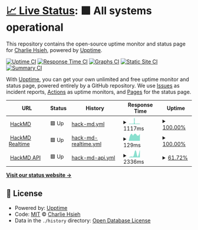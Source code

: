 # [📈 Live Status](https://galaxian85.github.io/hackmd-api-uptime): <!--live status--> **🟩 All systems operational**

This repository contains the open-source uptime monitor and status page for [Charlie Hsieh](https://galaxian85.github.io/hackmd-api-uptime), powered by [Upptime](https://github.com/upptime/upptime).

[![Uptime CI](https://github.com/galaxian85/hackmd-api-uptime/workflows/Uptime%20CI/badge.svg)](https://github.com/galaxian85/hackmd-api-uptime/actions?query=workflow%3A%22Uptime+CI%22)
[![Response Time CI](https://github.com/galaxian85/hackmd-api-uptime/workflows/Response%20Time%20CI/badge.svg)](https://github.com/galaxian85/hackmd-api-uptime/actions?query=workflow%3A%22Response+Time+CI%22)
[![Graphs CI](https://github.com/galaxian85/hackmd-api-uptime/workflows/Graphs%20CI/badge.svg)](https://github.com/galaxian85/hackmd-api-uptime/actions?query=workflow%3A%22Graphs+CI%22)
[![Static Site CI](https://github.com/galaxian85/hackmd-api-uptime/workflows/Static%20Site%20CI/badge.svg)](https://github.com/galaxian85/hackmd-api-uptime/actions?query=workflow%3A%22Static+Site+CI%22)
[![Summary CI](https://github.com/galaxian85/hackmd-api-uptime/workflows/Summary%20CI/badge.svg)](https://github.com/galaxian85/hackmd-api-uptime/actions?query=workflow%3A%22Summary+CI%22)

With [Upptime](https://upptime.js.org), you can get your own unlimited and free uptime monitor and status page, powered entirely by a GitHub repository. We use [Issues](https://github.com/galaxian85/hackmd-api-uptime/issues) as incident reports, [Actions](https://github.com/galaxian85/hackmd-api-uptime/actions) as uptime monitors, and [Pages](https://galaxian85.github.io/hackmd-api-uptime) for the status page.

<!--start: status pages-->
<!-- This summary is generated by Upptime (https://github.com/upptime/upptime) -->
<!-- Do not edit this manually, your changes will be overwritten -->
<!-- prettier-ignore -->
| URL | Status | History | Response Time | Uptime |
| --- | ------ | ------- | ------------- | ------ |
| <img alt="" src="https://hackmd.io/favicon.png" height="13"> [HackMD](https://hackmd.io) | 🟩 Up | [hack-md.yml](https://github.com/galaxian85/hackmd-api-uptime/commits/HEAD/history/hack-md.yml) | <details><summary><img alt="Response time graph" src="./graphs/hack-md/response-time-week.png" height="20"> 1117ms</summary><br><a href="https://status.hackmd.io/history/hack-md"><img alt="Response time 1117" src="https://img.shields.io/endpoint?url=https%3A%2F%2Fraw.githubusercontent.com%2Fgalaxian85%2Fhackmd-api-uptime%2FHEAD%2Fapi%2Fhack-md%2Fresponse-time.json"></a><br><a href="https://status.hackmd.io/history/hack-md"><img alt="24-hour response time 754" src="https://img.shields.io/endpoint?url=https%3A%2F%2Fraw.githubusercontent.com%2Fgalaxian85%2Fhackmd-api-uptime%2FHEAD%2Fapi%2Fhack-md%2Fresponse-time-day.json"></a><br><a href="https://status.hackmd.io/history/hack-md"><img alt="7-day response time 1117" src="https://img.shields.io/endpoint?url=https%3A%2F%2Fraw.githubusercontent.com%2Fgalaxian85%2Fhackmd-api-uptime%2FHEAD%2Fapi%2Fhack-md%2Fresponse-time-week.json"></a><br><a href="https://status.hackmd.io/history/hack-md"><img alt="30-day response time 1117" src="https://img.shields.io/endpoint?url=https%3A%2F%2Fraw.githubusercontent.com%2Fgalaxian85%2Fhackmd-api-uptime%2FHEAD%2Fapi%2Fhack-md%2Fresponse-time-month.json"></a><br><a href="https://status.hackmd.io/history/hack-md"><img alt="1-year response time 1117" src="https://img.shields.io/endpoint?url=https%3A%2F%2Fraw.githubusercontent.com%2Fgalaxian85%2Fhackmd-api-uptime%2FHEAD%2Fapi%2Fhack-md%2Fresponse-time-year.json"></a></details> | <details><summary><a href="https://status.hackmd.io/history/hack-md">100.00%</a></summary><a href="https://status.hackmd.io/history/hack-md"><img alt="All-time uptime 100.00%" src="https://img.shields.io/endpoint?url=https%3A%2F%2Fraw.githubusercontent.com%2Fgalaxian85%2Fhackmd-api-uptime%2FHEAD%2Fapi%2Fhack-md%2Fuptime.json"></a><br><a href="https://status.hackmd.io/history/hack-md"><img alt="24-hour uptime 100.00%" src="https://img.shields.io/endpoint?url=https%3A%2F%2Fraw.githubusercontent.com%2Fgalaxian85%2Fhackmd-api-uptime%2FHEAD%2Fapi%2Fhack-md%2Fuptime-day.json"></a><br><a href="https://status.hackmd.io/history/hack-md"><img alt="7-day uptime 100.00%" src="https://img.shields.io/endpoint?url=https%3A%2F%2Fraw.githubusercontent.com%2Fgalaxian85%2Fhackmd-api-uptime%2FHEAD%2Fapi%2Fhack-md%2Fuptime-week.json"></a><br><a href="https://status.hackmd.io/history/hack-md"><img alt="30-day uptime 100.00%" src="https://img.shields.io/endpoint?url=https%3A%2F%2Fraw.githubusercontent.com%2Fgalaxian85%2Fhackmd-api-uptime%2FHEAD%2Fapi%2Fhack-md%2Fuptime-month.json"></a><br><a href="https://status.hackmd.io/history/hack-md"><img alt="1-year uptime 100.00%" src="https://img.shields.io/endpoint?url=https%3A%2F%2Fraw.githubusercontent.com%2Fgalaxian85%2Fhackmd-api-uptime%2FHEAD%2Fapi%2Fhack-md%2Fuptime-year.json"></a></details>
| <img alt="" src="https://hackmd.io/favicon.png" height="13"> [HackMD Realtime](https://hackmd.io/realtime-reg/statusAll) | 🟩 Up | [hack-md-realtime.yml](https://github.com/galaxian85/hackmd-api-uptime/commits/HEAD/history/hack-md-realtime.yml) | <details><summary><img alt="Response time graph" src="./graphs/hack-md-realtime/response-time-week.png" height="20"> 129ms</summary><br><a href="https://status.hackmd.io/history/hack-md-realtime"><img alt="Response time 129" src="https://img.shields.io/endpoint?url=https%3A%2F%2Fraw.githubusercontent.com%2Fgalaxian85%2Fhackmd-api-uptime%2FHEAD%2Fapi%2Fhack-md-realtime%2Fresponse-time.json"></a><br><a href="https://status.hackmd.io/history/hack-md-realtime"><img alt="24-hour response time 132" src="https://img.shields.io/endpoint?url=https%3A%2F%2Fraw.githubusercontent.com%2Fgalaxian85%2Fhackmd-api-uptime%2FHEAD%2Fapi%2Fhack-md-realtime%2Fresponse-time-day.json"></a><br><a href="https://status.hackmd.io/history/hack-md-realtime"><img alt="7-day response time 129" src="https://img.shields.io/endpoint?url=https%3A%2F%2Fraw.githubusercontent.com%2Fgalaxian85%2Fhackmd-api-uptime%2FHEAD%2Fapi%2Fhack-md-realtime%2Fresponse-time-week.json"></a><br><a href="https://status.hackmd.io/history/hack-md-realtime"><img alt="30-day response time 129" src="https://img.shields.io/endpoint?url=https%3A%2F%2Fraw.githubusercontent.com%2Fgalaxian85%2Fhackmd-api-uptime%2FHEAD%2Fapi%2Fhack-md-realtime%2Fresponse-time-month.json"></a><br><a href="https://status.hackmd.io/history/hack-md-realtime"><img alt="1-year response time 129" src="https://img.shields.io/endpoint?url=https%3A%2F%2Fraw.githubusercontent.com%2Fgalaxian85%2Fhackmd-api-uptime%2FHEAD%2Fapi%2Fhack-md-realtime%2Fresponse-time-year.json"></a></details> | <details><summary><a href="https://status.hackmd.io/history/hack-md-realtime">100.00%</a></summary><a href="https://status.hackmd.io/history/hack-md-realtime"><img alt="All-time uptime 100.00%" src="https://img.shields.io/endpoint?url=https%3A%2F%2Fraw.githubusercontent.com%2Fgalaxian85%2Fhackmd-api-uptime%2FHEAD%2Fapi%2Fhack-md-realtime%2Fuptime.json"></a><br><a href="https://status.hackmd.io/history/hack-md-realtime"><img alt="24-hour uptime 100.00%" src="https://img.shields.io/endpoint?url=https%3A%2F%2Fraw.githubusercontent.com%2Fgalaxian85%2Fhackmd-api-uptime%2FHEAD%2Fapi%2Fhack-md-realtime%2Fuptime-day.json"></a><br><a href="https://status.hackmd.io/history/hack-md-realtime"><img alt="7-day uptime 100.00%" src="https://img.shields.io/endpoint?url=https%3A%2F%2Fraw.githubusercontent.com%2Fgalaxian85%2Fhackmd-api-uptime%2FHEAD%2Fapi%2Fhack-md-realtime%2Fuptime-week.json"></a><br><a href="https://status.hackmd.io/history/hack-md-realtime"><img alt="30-day uptime 100.00%" src="https://img.shields.io/endpoint?url=https%3A%2F%2Fraw.githubusercontent.com%2Fgalaxian85%2Fhackmd-api-uptime%2FHEAD%2Fapi%2Fhack-md-realtime%2Fuptime-month.json"></a><br><a href="https://status.hackmd.io/history/hack-md-realtime"><img alt="1-year uptime 100.00%" src="https://img.shields.io/endpoint?url=https%3A%2F%2Fraw.githubusercontent.com%2Fgalaxian85%2Fhackmd-api-uptime%2FHEAD%2Fapi%2Fhack-md-realtime%2Fuptime-year.json"></a></details>
| <img alt="" src="https://hackmd.io/favicon.png" height="13"> [HackMD API](https://api.hackmd.io/v1/ping) | 🟩 Up | [hack-md-api.yml](https://github.com/galaxian85/hackmd-api-uptime/commits/HEAD/history/hack-md-api.yml) | <details><summary><img alt="Response time graph" src="./graphs/hack-md-api/response-time-week.png" height="20"> 2336ms</summary><br><a href="https://status.hackmd.io/history/hack-md-api"><img alt="Response time 2336" src="https://img.shields.io/endpoint?url=https%3A%2F%2Fraw.githubusercontent.com%2Fgalaxian85%2Fhackmd-api-uptime%2FHEAD%2Fapi%2Fhack-md-api%2Fresponse-time.json"></a><br><a href="https://status.hackmd.io/history/hack-md-api"><img alt="24-hour response time 3232" src="https://img.shields.io/endpoint?url=https%3A%2F%2Fraw.githubusercontent.com%2Fgalaxian85%2Fhackmd-api-uptime%2FHEAD%2Fapi%2Fhack-md-api%2Fresponse-time-day.json"></a><br><a href="https://status.hackmd.io/history/hack-md-api"><img alt="7-day response time 2336" src="https://img.shields.io/endpoint?url=https%3A%2F%2Fraw.githubusercontent.com%2Fgalaxian85%2Fhackmd-api-uptime%2FHEAD%2Fapi%2Fhack-md-api%2Fresponse-time-week.json"></a><br><a href="https://status.hackmd.io/history/hack-md-api"><img alt="30-day response time 2336" src="https://img.shields.io/endpoint?url=https%3A%2F%2Fraw.githubusercontent.com%2Fgalaxian85%2Fhackmd-api-uptime%2FHEAD%2Fapi%2Fhack-md-api%2Fresponse-time-month.json"></a><br><a href="https://status.hackmd.io/history/hack-md-api"><img alt="1-year response time 2336" src="https://img.shields.io/endpoint?url=https%3A%2F%2Fraw.githubusercontent.com%2Fgalaxian85%2Fhackmd-api-uptime%2FHEAD%2Fapi%2Fhack-md-api%2Fresponse-time-year.json"></a></details> | <details><summary><a href="https://status.hackmd.io/history/hack-md-api">61.72%</a></summary><a href="https://status.hackmd.io/history/hack-md-api"><img alt="All-time uptime 61.72%" src="https://img.shields.io/endpoint?url=https%3A%2F%2Fraw.githubusercontent.com%2Fgalaxian85%2Fhackmd-api-uptime%2FHEAD%2Fapi%2Fhack-md-api%2Fuptime.json"></a><br><a href="https://status.hackmd.io/history/hack-md-api"><img alt="24-hour uptime 100.00%" src="https://img.shields.io/endpoint?url=https%3A%2F%2Fraw.githubusercontent.com%2Fgalaxian85%2Fhackmd-api-uptime%2FHEAD%2Fapi%2Fhack-md-api%2Fuptime-day.json"></a><br><a href="https://status.hackmd.io/history/hack-md-api"><img alt="7-day uptime 61.72%" src="https://img.shields.io/endpoint?url=https%3A%2F%2Fraw.githubusercontent.com%2Fgalaxian85%2Fhackmd-api-uptime%2FHEAD%2Fapi%2Fhack-md-api%2Fuptime-week.json"></a><br><a href="https://status.hackmd.io/history/hack-md-api"><img alt="30-day uptime 61.72%" src="https://img.shields.io/endpoint?url=https%3A%2F%2Fraw.githubusercontent.com%2Fgalaxian85%2Fhackmd-api-uptime%2FHEAD%2Fapi%2Fhack-md-api%2Fuptime-month.json"></a><br><a href="https://status.hackmd.io/history/hack-md-api"><img alt="1-year uptime 61.72%" src="https://img.shields.io/endpoint?url=https%3A%2F%2Fraw.githubusercontent.com%2Fgalaxian85%2Fhackmd-api-uptime%2FHEAD%2Fapi%2Fhack-md-api%2Fuptime-year.json"></a></details>

<!--end: status pages-->

[**Visit our status website →**](https://galaxian85.github.io/hackmd-api-uptime)

## 📄 License

- Powered by: [Upptime](https://github.com/upptime/upptime)
- Code: [MIT](./LICENSE) © [Charlie Hsieh](https://galaxian85.github.io/hackmd-api-uptime)
- Data in the `./history` directory: [Open Database License](https://opendatacommons.org/licenses/odbl/1-0/)
